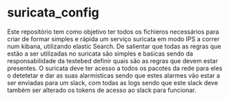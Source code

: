 # suricata_config
Este repositório tem como objetivo ter todos os fichieros necessários para criar de formar simples e rápida um serviço suricata em modo IPS a correr num kibana, utilizando elastic Search.
De salientar que todas as regras que estão a ser utilizadas no suricata são simples e baśicas sendo da responsabilidade da testebed definir quais são as regras que devem estar presentes.
O suricata deve ter acesso a todos os pacotes da rede para eles o detetetar e dar as suas alarmisticas sendo que estes alarmes vão estar a ser enviadas para um slack, com todas as logs sendo que este slack deve também ser alterado os tokens de acesso ao slack para funcionar.
